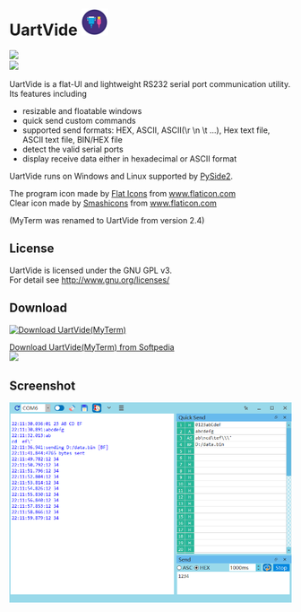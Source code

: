 # UartVide ![logo](res/uartvide-icon/uartvide_48.png)   

![](https://img.shields.io/badge/platform-win--7%20|%20win--8%20|%20win--10-lightgrey)  
![](https://img.shields.io/badge/platform-win--64%20|%20linux--64-lightgrey)  

UartVide is a flat-UI and lightweight RS232 serial port communication utility.  
Its features including
	
  * resizable and floatable windows
  * quick send custom commands
  * supported send formats: HEX, ASCII, ASCII(\r \n \t ...), Hex text file, ASCII text file, BIN/HEX file
  * detect the valid serial ports
  * display receive data either in hexadecimal or ASCII format

UartVide runs on Windows and Linux supported by [PySide2](https://pypi.org/project/PySide2/).  
<p><div>The program icon made by <a href="https://www.flaticon.com/authors/flat-icons" title="Flat Icons">
Flat Icons</a> from <a href="https://www.flaticon.com/" title="Flaticon">www.flaticon.com</a></div>
<div>Clear icon made by <a href="https://smashicons.com/" title="Smashicons">Smashicons</a>
from <a href="https://www.flaticon.com/" title="Flaticon">www.flaticon.com</a></div></p>
(MyTerm was renamed to UartVide from version 2.4)  

## License
UartVide is licensed under the GNU GPL v3.  
For detail see <a href="http://www.gnu.org/licenses/" title="GNU Licenses">http://www.gnu.org/licenses/</a>  

## Download
[![Download UartVide(MyTerm)](https://a.fsdn.com/con/app/sf-download-button)](https://sourceforge.net/projects/myterm/files/latest/download)  

[Download UartVide(MyTerm) from Softpedia](http://www.softpedia.com/get/Network-Tools/Misc-Networking-Tools/MyTerm.shtml)  
[![ ](doc/softpedia_free_award_f.gif "")](http://www.softpedia.com/progClean/MyTerm-Clean-242031.html)  

## Screenshot
![main window](doc/main_window.png "main window")
